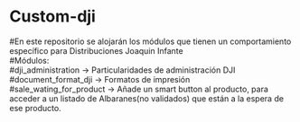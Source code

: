# Custom-dji  
#En este repositorio se alojarán los módulos que tienen un comportamiento específico para Distribuciones Joaquin Infante  
#Módulos:  
#dji_administration -> Particularidades de administración DJI  
#document_format_dji -> Formatos de impresión  
#sale_wating_for_product -> Añade un smart button al producto, para acceder a un listado de Albaranes(no validados) que están a la espera de ese producto.
